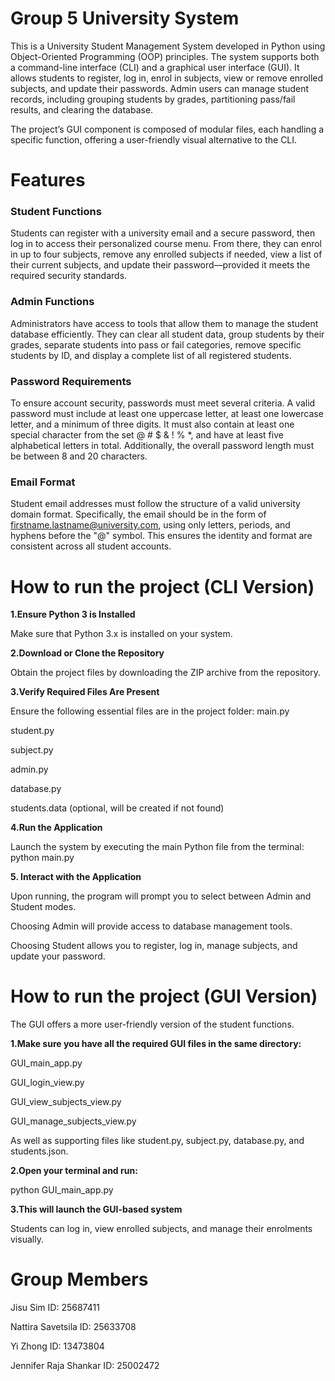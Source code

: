 # Group 5 University System 

This is a University Student Management System developed in Python using Object-Oriented Programming (OOP) principles. The system supports both a command-line interface (CLI) and a graphical user interface (GUI). It allows students to register, log in, enrol in subjects, view or remove enrolled subjects, and update their passwords. Admin users can manage student records, including grouping students by grades, partitioning pass/fail results, and clearing the database. 


The project’s GUI component is composed of modular files, each handling a specific function, offering a user-friendly visual alternative to the CLI.

# Features 

### Student Functions
Students can register with a university email and a secure password, then log in to access their personalized course menu. From there, they can enrol in up to four subjects, remove any enrolled subjects if needed, view a list of their current subjects, and update their password—provided it meets the required security standards.

### Admin Functions
Administrators have access to tools that allow them to manage the student database efficiently. They can clear all student data, group students by their grades, separate students into pass or fail categories, remove specific students by ID, and display a complete list of all registered students.

### Password Requirements
To ensure account security, passwords must meet several criteria. A valid password must include at least one uppercase letter, at least one lowercase letter, and a minimum of three digits. It must also contain at least one special character from the set @ # $ & ! % *, and have at least five alphabetical letters in total. Additionally, the overall password length must be between 8 and 20 characters.

### Email Format
Student email addresses must follow the structure of a valid university domain format. Specifically, the email should be in the form of firstname.lastname@university.com, using only letters, periods, and hyphens before the "@" symbol. This ensures the identity and format are consistent across all student accounts.

# How to run the project (CLI Version)

**1.Ensure Python 3 is Installed**


Make sure that Python 3.x is installed on your system.

**2.Download or Clone the Repository**


Obtain the project files by downloading the ZIP archive from the repository.



**3.Verify Required Files Are Present**


Ensure the following essential files are in the project folder:
main.py


student.py


subject.py


admin.py


database.py


students.data (optional, will be created if not found)


**4.Run the Application**


Launch the system by executing the main Python file from the terminal: python main.py


**5. Interact with the Application**


Upon running, the program will prompt you to select between Admin and Student modes.


Choosing Admin will provide access to database management tools.


Choosing Student allows you to register, log in, manage subjects, and update your password.


# How to run the project (GUI Version)

The GUI offers a more user-friendly version of the student functions.


**1.Make sure you have all the required GUI files in the same directory:**

GUI_main_app.py

GUI_login_view.py

GUI_view_subjects_view.py

GUI_manage_subjects_view.py

As well as supporting files like student.py, subject.py, database.py, and students.json.

**2.Open your terminal and run:**


python GUI_main_app.py


**3.This will launch the GUI-based system** 

Students can log in, view enrolled subjects, and manage their enrolments visually.


# Group Members 

Jisu Sim					      ID: 25687411 

Nattira Savetsila			  ID: 25633708

Yi Zhong					      ID: 13473804

Jennifer Raja Shankar		ID: 25002472

